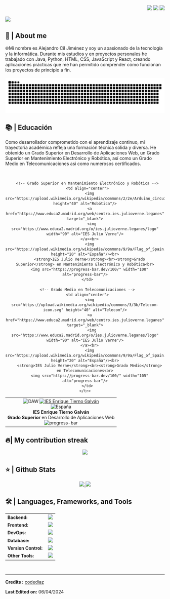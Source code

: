 <div align="right">
<a style="text-decoration: none" target="_blank"href="[https://github.com/codediaz](https://github.com/alexcil97)">
<img src="https://visitor-badge.laobi.icu/badge?page_id=codediaz.codediaz&left_color=gray&right_color=blue&left_text=Coders%20visitors">
</a>
<a style="text-decoration: none" target="_blank" href="[https://twitter.com/codediazsergio](https://x.com/AlexCjdev)" >
<img width="60"src="https://img.shields.io/twitter/follow/chipro?label=Follow&style=social">
</a>
<a style="text-decoration: none" target="_blank" href="www.linkedin.com/in/alex-cil-jim/" >
<img width="70"src="https://img.shields.io/badge/-Connect-blue?style=flat&logo=Linkedin&logoColor=white">
</a>
</div>

<br>

<img src="https://readme-typing-svg.herokuapp.com/?font=Roboto&weight=900&size=40=true&vCenter=true&width=500&height=70&duration=4000&color=B3B3B3&lines=Hi+There!+👋;+I'm+Alex+Cil!;" />

<h2>📖 | About me</h2> 
🌐Mi nombre es Alejandro Cil Jiménez y soy un apasionado de la tecnología y la informática.
Durante mis estudios y en proyectos personales he trabajado con Java, Python, HTML, CSS, JavaScript y React, creando aplicaciones prácticas que me han permitido comprender cómo funcionan los proyectos de principio a fin.

<div align="center">
  <br>
  <img alt="snake eating my contributions" src="https://raw.githubusercontent.com/codediaz/codediaz/output/github-contribution-grid-snake.svg" />
  <br/>
</div>

<h2>📚 | Educación</h2>
<p>
Como desarrollador comprometido con el aprendizaje continuo, mi trayectoria académica refleja una formación técnica sólida y diversa. 
He obtenido un Grado Superior en Desarrollo de Aplicaciones Web, un Grado Superior en Mantenimiento Electrónico y Robótica, 
así como un Grado Medio en Telecomunicaciones asi como numerosos certificados.
</p><br>

<div align="center">
  <table style="margin-left: auto; margin-right: auto;">
    <tr>
      <!-- Grado Superior en Desarrollo de Aplicaciones Web -->
      <td align="center">
        <img src="https://upload.wikimedia.org/wikipedia/commons/8/8f/HTML5_logo_and_wordmark.svg" height="40" alt="DAW"/>
        <a href="https://www.ies-tiernogalvan.es/" target="_blank">
          <img src="https://www.ies-tiernogalvan.es/templates/ja_simpli/images/logo.png" width="90" alt="IES Enrique Tierno Galván"/>
        </a><br>
        <img src="https://upload.wikimedia.org/wikipedia/commons/9/9a/Flag_of_Spain.svg" height="20" alt="España"/><br>
        <strong>IES Enrique Tierno Galván</strong><br><strong>Grado Superior</strong> en Desarrollo de Aplicaciones Web<br>
        <img src="https://progress-bar.dev/100/" width="105" alt="progress-bar"/>
      </td>

      <!-- Grado Superior en Mantenimiento Electrónico y Robótica -->
      <td align="center">
        <img src="https://upload.wikimedia.org/wikipedia/commons/2/2e/Arduino_circuit_logo.png" height="40" alt="Robótica"/>
        <a href="https://www.educa2.madrid.org/web/centro.ies.julioverne.leganes" target="_blank">
          <img src="https://www.educa2.madrid.org/o/ies.julioverne.leganes/logo" width="90" alt="IES Julio Verne"/>
        </a><br>
        <img src="https://upload.wikimedia.org/wikipedia/commons/9/9a/Flag_of_Spain.svg" height="20" alt="España"/><br>
        <strong>IES Julio Verne</strong><br><strong>Grado Superior</strong> en Mantenimiento Electrónico y Robótica<br>
        <img src="https://progress-bar.dev/100/" width="100" alt="progress-bar"/>
      </td>

      <!-- Grado Medio en Telecomunicaciones -->
      <td align="center">
        <img src="https://upload.wikimedia.org/wikipedia/commons/3/3b/Telecom-icon.svg" height="40" alt="Telecom"/>
        <a href="https://www.educa2.madrid.org/web/centro.ies.julioverne.leganes" target="_blank">
          <img src="https://www.educa2.madrid.org/o/ies.julioverne.leganes/logo" width="90" alt="IES Julio Verne"/>
        </a><br>
        <img src="https://upload.wikimedia.org/wikipedia/commons/9/9a/Flag_of_Spain.svg" height="20" alt="España"/><br>
        <strong>IES Julio Verne</strong><br><strong>Grado Medio</strong> en Telecomunicaciones<br>
        <img src="https://progress-bar.dev/100/" width="105" alt="progress-bar"/>
      </td>
    </tr>
  </table>
</div>


<h2>🔥| My contribution streak</h2>
<p align="center">
  <a href="https://github.com/DenverCoder1/github-readme-streak-stats">
    <img src="https://github-readme-streak-stats.herokuapp.com/?user=codediaz#version3"/>
  </a>
</p>

<h2>⭐ | Github Stats </h2>

<div align="center">
<a href="https://github.com/codediaz">
<img height="180em" src="https://github-readme-stats.vercel.app/api?username=codediaz&show_icons=true&theme=default&include_all_commits=true&count_private=true"/>
<img height="180em" src="https://github-readme-stats.vercel.app/api/top-langs/?username=codediaz&layout=compact&langs_count=7&theme=default"/></a>
</div>

<h2>🛠️ | Languages, Frameworks, and Tools </h2>
<table>
    <tr>
        <td style="font-weight: bold; padding-right: 10px; vertical-align: center; border: none;">Backend:</td>
        <td><img height="40" src="https://skillicons.dev/icons?i=nodejs,express,python,anaconda,opencv,java,php,laravel,cs,net,spring,go"/></td>
    </tr>
    <tr>
        <td style="font-weight: bold; padding-right: 10px; vertical-align: center;">Frontend:</td>
        <td><img height="40" src="https://skillicons.dev/icons?i=react,nextjs,mui,bootstrap,html,css,js,ts,angular,vue,vuetify"/></td>
    </tr>
    <tr>
        <td style="font-weight: bold; padding-right: 10px; vertical-align: center; border: none;">DevOps:</td>
        <td><img height="40" src="https://skillicons.dev/icons?i=docker,jenkins,githubactions,gcp,aws,prometheus,terraform,azure,kubernetes"/></td>
    </tr>
    <tr>
        <td style="font-weight: bold; padding-right: 10px; vertical-align: center; border: none;">Database:</td>
        <td><img height="40" src="https://skillicons.dev/icons?i=mysql,postgresql,firebase,graphql,mongodb,redis,elasticsearch"/></td>
    </tr>
    <tr>
        <td style="font-weight: bold; padding-right: 10px; vertical-align: center; border: none;">Version Control:</td>
        <td><img height="40" src="https://skillicons.dev/icons?i=github,gitlab,bitbucket"/></td>
    </tr>
    <tr>
        <td style="font-weight: bold; padding-right: 10px; vertical-align: center; border: none;">Other Tools:</td>
        <td><img height="40" src="https://skillicons.dev/icons?i=rabbitmq,grafana"/></td>
    </tr>
</table>
<br>

------
**Credits :** [codediaz](https://github.com/codediaz)

**Last Edited on:** 06/04/2024
